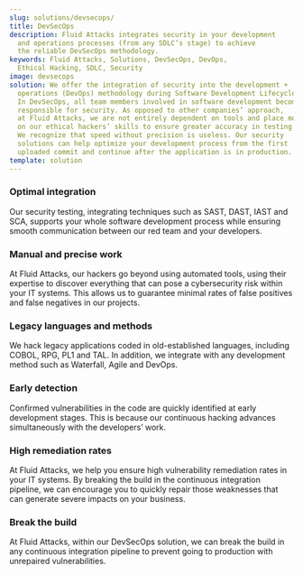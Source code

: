 ```yaml
---
slug: solutions/devsecops/
title: DevSecOps
description: Fluid Attacks integrates security in your development
  and operations processes (from any SDLC’s stage) to achieve
  the reliable DevSecOps methodology.
keywords: Fluid Attacks, Solutions, DevSecOps, DevOps,
  Ethical Hacking, SDLC, Security
image: devsecops
solution: We offer the integration of security into the development +
  operations (DevOps) methodology during Software Development Lifecycle (SDLC).
  In DevSecOps, all team members involved in software development become
  responsible for security. As opposed to other companies’ approach,
  at Fluid Attacks, we are not entirely dependent on tools and place more value
  on our ethical hackers’ skills to ensure greater accuracy in testing.
  We recognize that speed without precision is useless. Our security
  solutions can help optimize your development process from the first
  uploaded commit and continue after the application is in production.
template: solution
---
```


<div class="sect2">

### Optimal integration

Our security testing, integrating techniques such as SAST, DAST, IAST
and SCA, supports your whole software development process while ensuring
smooth communication between our red team and your developers.

</div>

<div class="sect2">

### Manual and precise work

At Fluid Attacks, our hackers go beyond using automated tools, using
their expertise to discover everything that can pose a cybersecurity
risk within your IT systems. This allows us to guarantee minimal rates
of false positives and false negatives in our projects.

</div>

<div class="sect2">

### Legacy languages and methods

We hack legacy applications coded in old-established languages,
including COBOL, RPG, PL1 and TAL. In addition, we integrate with any
development method such as Waterfall, Agile and DevOps.

</div>

<div class="sect2">

### Early detection

Confirmed vulnerabilities in the code are quickly identified at early
development stages. This is because our continuous hacking advances
simultaneously with the developers’ work.

</div>

<div class="sect2">

### High remediation rates

At Fluid Attacks, we help you ensure high vulnerability remediation
rates in your IT systems. By breaking the build in the continuous
integration pipeline, we can encourage you to quickly repair those
weaknesses that can generate severe impacts on your business.

</div>

<div class="sect2">

### Break the build

At Fluid Attacks, within our DevSecOps solution, we can break the build
in any continuous integration pipeline to prevent going to production
with unrepaired vulnerabilities.

</div>